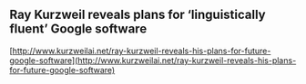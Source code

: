 ## Ray Kurzweil reveals plans for ‘linguistically fluent’ Google software
  
  [http://www.kurzweilai.net/ray-kurzweil-reveals-his-plans-for-future-google-software](http://www.kurzweilai.net/ray-kurzweil-reveals-his-plans-for-future-google-software)
